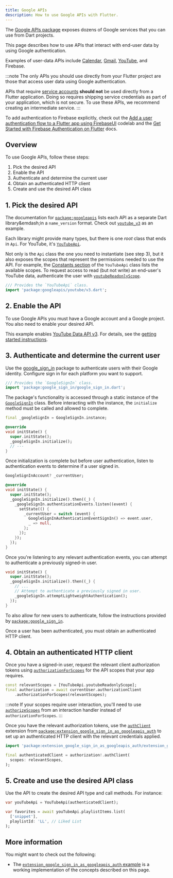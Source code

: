 ```yaml
---
title: Google APIs
description: How to use Google APIs with Flutter.
---
```


<?code-excerpt path-base="googleapis/"?>

The [Google APIs package][] exposes dozens of Google
services that you can use from Dart projects.

This page describes how to use APIs that interact with
end-user data by using Google authentication.

Examples of user-data APIs include
[Calendar][], [Gmail][], [YouTube][], and Firebase.

:::note
The only APIs you should use directly from your Flutter
project are those that access user data using Google authentication.

APIs that require [service accounts][] **should not**
be used directly from a Flutter application.
Doing so requires shipping service credentials as part
of your application, which is not secure.
To use these APIs,
we recommend creating an intermediate service.
:::

To add authentication to Firebase explicitly, check out the
[Add a user authentication flow to a Flutter app using FirebaseUI][fb-lab]
codelab and the
[Get Started with Firebase Authentication on Flutter][fb-auth] docs.
 
[fb-lab]: {{site.firebase}}/codelabs/firebase-auth-in-flutter-apps
[Calendar]: {{site.pub-api}}/googleapis/latest/calendar_v3/calendar_v3-library.html
[fb-auth]: {{site.firebase}}/docs/auth/flutter/start
[Gmail]: {{site.pub-api}}/googleapis/latest/gmail_v1/gmail_v1-library.html
[Google APIs package]: {{site.pub-pkg}}/googleapis
[service accounts]: https://cloud.google.com/iam/docs/service-account-overview
[YouTube]: {{site.pub-api}}/googleapis/latest/youtube_v3/youtube_v3-library.html

## Overview

To use Google APIs, follow these steps:

1. Pick the desired API
1. Enable the API
1. Authenticate and determine the current user
1. Obtain an authenticated HTTP client
1. Create and use the desired API class

## 1. Pick the desired API

The documentation for [`package:googleapis`][] lists
each API as a separate Dart library&emdash;in a
`name_version` format.
Check out [`youtube_v3`][] as an example.

Each library might provide many types,
but there is one _root_ class that ends in `Api`.
For YouTube, it's [`YouTubeApi`][].

Not only is the `Api` class the one you need to
instantiate (see step 3), but it also
exposes the scopes that represent the permissions
needed to use the API. For example,
the [Constants section][] of the
`YouTubeApi` class lists the available scopes.
To request access to read (but not write) an end-user's
YouTube data, authenticate the user with
[`youtubeReadonlyScope`][].

<?code-excerpt "lib/main.dart (youtube-import)"?>
```dart
/// Provides the `YouTubeApi` class.
import 'package:googleapis/youtube/v3.dart';
```

[Constants section]: {{site.pub-api}}/googleapis/latest/youtube_v3/YouTubeApi-class.html#constants
[`package:googleapis`]: {{site.pub-api}}/googleapis
[`youtube_v3`]: {{site.pub-api}}/googleapis/latest/youtube_v3/youtube_v3-library.html
[`YouTubeApi`]: {{site.pub-api}}/googleapis/latest/youtube_v3/YouTubeApi-class.html
[`youtubeReadonlyScope`]: {{site.pub-api}}/googleapis/latest/youtube_v3/YouTubeApi/youtubeReadonlyScope-constant.html

## 2. Enable the API

To use Google APIs you must have a Google account
and a Google project. You also
need to enable your desired API.

This example enables [YouTube Data API v3][].
For details, see the [getting started instructions][].

[getting started instructions]: https://cloud.google.com/apis/docs/getting-started
[YouTube Data API v3]: https://console.cloud.google.com/apis/library/youtube.googleapis.com

## 3. Authenticate and determine the current user

Use the [google_sign_in][gsi-pkg] package to
authenticate users with their Google identity.
Configure sign in for each platform you want to support.

<?code-excerpt "lib/main.dart (google-import)"?>
```dart
/// Provides the `GoogleSignIn` class.
import 'package:google_sign_in/google_sign_in.dart';
```

The package's functionality is accessed through
a static instance of the [`GoogleSignIn`][] class.
Before interacting with the instance,
the `initialize` method must be called and allowed to complete.

<?code-excerpt "lib/main.dart (init)"?>
```dart
final _googleSignIn = GoogleSignIn.instance;

@override
void initState() {
  super.initState();
  _googleSignIn.initialize();
  // ···
}
```

Once initialization is complete but before user authentication,
listen to authentication events to determine if a user signed in.

<?code-excerpt "lib/main.dart (post-init)" plaster="none"?>
```dart highlightLines=1,7,9-12
GoogleSignInAccount? _currentUser;

@override
void initState() {
  super.initState();
  _googleSignIn.initialize().then((_) {
    _googleSignIn.authenticationEvents.listen((event) {
      setState(() {
        _currentUser = switch (event) {
          GoogleSignInAuthenticationEventSignIn() => event.user,
          _ => null,
        };
      });
    });
  });
}
```

Once you're listening to any relevant authentication events,
you can attempt to authenticate a previously signed-in user.

```dart highlightLines=5-6
void initState() {
  super.initState();
  _googleSignIn.initialize().then((_) {
    // ...
    // Attempt to authenticate a previously signed in user.
    _googleSignIn.attemptLightweightAuthentication();
  });
}
```

To also allow for new users to authenticate,
follow the instructions provided by
[`package:google_sign_in`][gsi-pkg].

Once a user has been authenticated,
you must obtain an authenticated HTTP client.

[gsi-pkg]: {{site.pub-pkg}}/google_sign_in
[`GoogleSignIn`]: {{site.pub-api}}/google_sign_in/latest/google_sign_in/GoogleSignIn-class.html

## 4. Obtain an authenticated HTTP client

Once you have a signed-in user, request the
relevant client authorization tokens using [`authorizationForScopes`][]
for the API scopes that your app requires.

<?code-excerpt "lib/main.dart (scope-authorize)"?>
```dart
const relevantScopes = [YouTubeApi.youtubeReadonlyScope];
final authorization = await currentUser.authorizationClient
    .authorizationForScopes(relevantScopes);
```

:::note
If your scopes require user interaction,
you'll need to use [`authorizeScopes`][] from an interaction handler
instead of `authorizationForScopes`.
:::

Once you have the relevant authorization tokens,
use the [`authClient`][] extension from
[`package:extension_google_sign_in_as_googleapis_auth`][] to
set up an authenticated HTTP client with the relevant credentials applied.

<?code-excerpt "lib/main.dart (auth-import)"?>
```dart
import 'package:extension_google_sign_in_as_googleapis_auth/extension_google_sign_in_as_googleapis_auth.dart';
```

<?code-excerpt "lib/main.dart (auth-client)"?>
```dart
final authenticatedClient = authorization!.authClient(
  scopes: relevantScopes,
);
```

[`authorizationForScopes`]: {{site.pub-api}}/google_sign_in/latest/google_sign_in/GoogleSignInAuthorizationClient/authorizationForScopes.html
[`authorizeScopes`]: {{site.pub-api}}/google_sign_in/latest/google_sign_in/GoogleSignInAuthorizationClient/authorizeScopes.html
[`authClient`]: {{site.pub-api}}/extension_google_sign_in_as_googleapis_auth/latest/extension_google_sign_in_as_googleapis_auth/GoogleApisGoogleSignInAuth/authClient.html
[`package:extension_google_sign_in_as_googleapis_auth`]: {{site.pub-pkg}}/extension_google_sign_in_as_googleapis_auth

## 5. Create and use the desired API class

Use the API to create the desired API type and call methods.
For instance:

<?code-excerpt "lib/main.dart (playlist)"?>
```dart
var youTubeApi = YouTubeApi(authenticatedClient);

var favorites = await youTubeApi.playlistItems.list(
  ['snippet'],
  playlistId: 'LL', // Liked List
);
```

## More information

You might want to check out the following:

* The [`extension_google_sign_in_as_googleapis_auth` example][auth-ex]
  is a working implementation of the concepts described on this page.

[auth-ex]: {{site.pub-pkg}}/extension_google_sign_in_as_googleapis_auth/example
